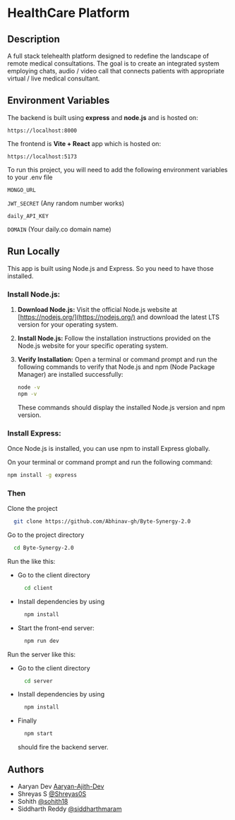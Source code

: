 
# HealthCare Platform

## Description
A full stack telehealth platform designed to redefine the landscape
of remote medical consultations. The goal is to create an integrated system employing chats, audio / video call that connects patients with appropriate virtual / live medical consultant.

## Environment Variables

The backend is built using **express** and **node.js** and is hosted on: 
```plaintext
https://localhost:8000
```
The frontend is **Vite + React** app which is hosted on:
```plaintext
https://localhost:5173
```
To run this project, you will need to add the following environment variables to your .env file

`MONGO_URL`

`JWT_SECRET`    (Any random number works)

`daily_API_KEY`

`DOMAIN` (Your daily.co domain name)




## Run Locally

This app is built using Node.js and Express. So you need to have those installed.

### Install Node.js:

1. **Download Node.js:**
    Visit the official Node.js website at [https://nodejs.org/](https://nodejs.org/) and download the latest LTS version for your operating system.

2. **Install Node.js:**
    Follow the installation instructions provided on the Node.js website for your specific operating system.

3. **Verify Installation:**
    Open a terminal or command prompt and run the following commands to verify that Node.js and npm (Node Package Manager) are installed successfully:
    ```bash
    node -v
    npm -v
    ```
    These commands should display the installed Node.js version and npm version.

### Install Express:

Once Node.js is installed, you can use npm to install Express globally.

On your terminal or command prompt and run the following command:

```bash
npm install -g express
```
### Then

Clone the project

```bash
  git clone https://github.com/Abhinav-gh/Byte-Synergy-2.0
```

Go to the project directory

```bash
  cd Byte-Synergy-2.0
```
Run the like this:

- Go to the client directory

  ```bash
    cd client
  ```

- Install dependencies by using
  ```bash
    npm install
  ```
- Start the front-end server:
  ```bash
    npm run dev
  ```
Run the server like this:

- Go to the client directory

  ```bash
    cd server
  ```

- Install dependencies by using
  ```bash
    npm install
  ```
- Finally
  ```bash
    npm start
  ``` 
  should fire the backend server.



## Authors

- Aaryan Dev [Aaryan-Ajith-Dev](https://github.com/Aaryan-Ajith-Dev)
- Shreyas S [@Shreyas0S](https://www.github.com/Shreyas0S)
- Sohith [@sohith18](https://github.com/sohith18)
- Siddharth Reddy [@siddharthmaram](https://github.com/siddharthmaram)
